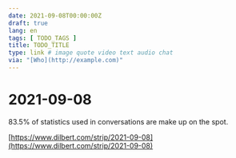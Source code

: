 ```yaml
---
date: 2021-09-08T00:00:00Z
draft: true
lang: en
tags: [ TODO_TAGS ]
title: TODO_TITLE
type: link # image quote video text audio chat
via: "[Who](http://example.com)"
---
```



# 2021-09-08


83.5% of statistics used in conversations are make up on the spot.

[https://www.dilbert.com/strip/2021-09-08](https://www.dilbert.com/strip/2021-09-08)

